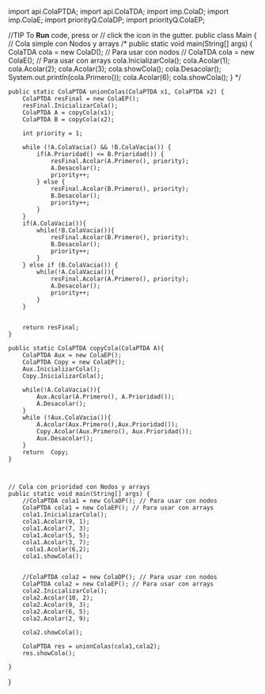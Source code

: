import api.ColaPTDA;
import api.ColaTDA;
import imp.ColaD;
import imp.ColaE;
import priorityQ.ColaDP;
import priorityQ.ColaEP;

//TIP To <b>Run</b> code, press <shortcut actionId="Run"/> or
// click the <icon src="AllIcons.Actions.Execute"/> icon in the gutter.
public class Main {
    // Cola simple con Nodos y arrays
    /*
    public static void main(String[] args) {
        ColaTDA cola = new ColaD(); // Para usar con nodos
        // ColaTDA cola = new ColaE(); // Para usar con arrays
        cola.InicializarCola();
        cola.Acolar(1);
        cola.Acolar(2);
        cola.Acolar(3);
        cola.showCola();
        cola.Desacolar();
        System.out.println(cola.Primero());
        cola.Acolar(6);
        cola.showCola();
    }
    */

    public static ColaPTDA unionColas(ColaPTDA x1, ColaPTDA x2) {
        ColaPTDA resFinal = new ColaEP();
        resFinal.InicializarCola();
        ColaPTDA A = copyCola(x1);
        ColaPTDA B = copyCola(x2);

        int priority = 1;

        while (!A.ColaVacia() && !B.ColaVacia()) {
            if(A.Prioridad() <= B.Prioridad()) {
                resFinal.Acolar(A.Primero(), priority);
                A.Desacolar();
                priority++;
            } else {
                resFinal.Acolar(B.Primero(), priority);
                B.Desacolar();
                priority++;
            }
        }
        if(A.ColaVacia()){
            while(!B.ColaVacia()){
                resFinal.Acolar(B.Primero(), priority);
                B.Desacolar();
                priority++;
            }
        } else if (B.ColaVacia()) {
            while(!A.ColaVacia()){
                resFinal.Acolar(A.Primero(), priority);
                A.Desacolar();
                priority++;
            }
        }


        return resFinal;
    }

    public static ColaPTDA copyCola(ColaPTDA A){
        ColaPTDA Aux = new ColaEP();
        ColaPTDA Copy = new ColaEP();
        Aux.InicializarCola();
        Copy.InicializarCola();

        while(!A.ColaVacia()){
            Aux.Acolar(A.Primero(), A.Prioridad());
            A.Desacolar();
        }
        while (!Aux.ColaVacia()){
            A.Acolar(Aux.Primero(),Aux.Prioridad());
            Copy.Acolar(Aux.Primero(), Aux.Prioridad());
            Aux.Desacolar();
        }
        return  Copy;
    }



    // Cola con prioridad con Nodos y arrays
    public static void main(String[] args) {
        //ColaPTDA cola1 = new ColaDP(); // Para usar con nodos
        ColaPTDA cola1 = new ColaEP(); // Para usar con arrays
        cola1.InicializarCola();
        cola1.Acolar(9, 1);
        cola1.Acolar(7, 3);
        cola1.Acolar(5, 5);
        cola1.Acolar(3, 7);
         cola1.Acolar(6,2);
        cola1.showCola();


        //ColaPTDA cola2 = new ColaDP(); // Para usar con nodos
        ColaPTDA cola2 = new ColaEP(); // Para usar con arrays
        cola2.InicializarCola();
        cola2.Acolar(10, 2);
        cola2.Acolar(9, 3);
        cola2.Acolar(6, 5);
        cola2.Acolar(2, 9);

        cola2.showCola();

        ColaPTDA res = unionColas(cola1,cola2);
        res.showCola();

    }
}

